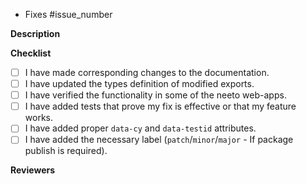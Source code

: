 - Fixes #issue_number

**Description**

**Checklist**

- [ ] I have made corresponding changes to the documentation.
- [ ] I have updated the types definition of modified exports.
- [ ] I have verified the functionality in some of the neeto web-apps.
- [ ] I have added tests that prove my fix is effective or that my feature works.
- [ ] I have added proper `data-cy` and `data-testid` attributes.
- [ ] I have added the necessary label (`patch`/`minor`/`major` - If package publish
      is required).

**Reviewers**

<!---
------------- FORMAT FOR DESCRIPTION -------------

Prefix the change with one of these keywords:
- Added: for new features.
- Changed: for changes in existing functionality.
- Deprecated: for soon-to-be removed features.
- Removed: for now removed features.
- Fixed: for any bug fixes.
- Security: in case of vulnerabilities.

Points to note:
- The description shall be represented in bullet points
- Add the keyword BREAKING in bold style for changes that could potentially break the component, eg: **BREAKING**
- Represent a component name in italics, eg: _Modal_
- Enclose a prop name in double backticks, eg: `isLoading`

Example:
- Changed: **BREAKING** `isLoading` prop of _Table_ to `loading`.
- Added: `hideOnTargetExit` prop to _Tooltip_ component.
- Deprecated: **BREAKING** `loading` prop of _Pane_, _Modal_ and _Alert_ components.
- Removed: **BREAKING** `placement` prop from _Tooltip_ (Use position instead).
--->
